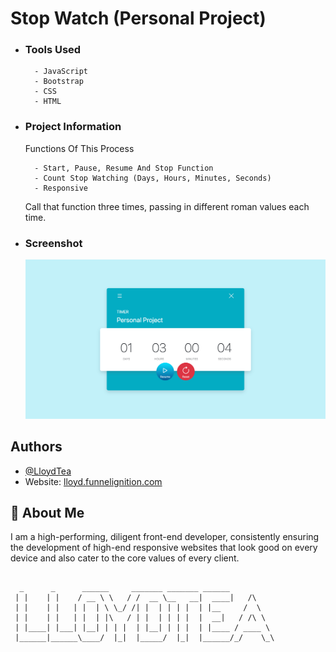 # Stop Watch (Personal Project)

- ### Tools Used

        - JavaScript
        - Bootstrap
        - CSS
        - HTML

- ### Project Information

  Functions Of This Process

        - Start, Pause, Resume And Stop Function
        - Count Stop Watching (Days, Hours, Minutes, Seconds)
        - Responsive

  Call that function three times, passing in different roman values each time.

- ### Screenshot
  ![Timer Screenshot](https://github.com/LloydTea/Stop-Watch/blob/62a1cc085e68aa4c358dc2cd7f7701191b8d08ec/Timer.jpg)

## Authors

- [@LloydTea](https://github.com/LloydTea)
- Website: [lloyd.funnelignition.com](https://lloyd.funnelignition.com/)

## 🚀 About Me

I am a high-performing, diligent front-end developer, consistently ensuring the development of high-end responsive websites that look good on every device and also cater to the core values of every client.

##

      _      _      ______     _______ _______ ______
     | |    | |    / __ \ \   / /  __ \__   __|  ____|   /\
     | |    | |   | |  | \ \_/ /| |  | | | |  | |__     /  \
     | |    | |   | |  | |\   / | |  | | | |  |  __|   / /\ \
     | |____| |___| |__| | | |  | |__| | | |  | |____ / ____ \
     |______|______\____/  |_|  |_____/  |_|  |______/_/    \_\

